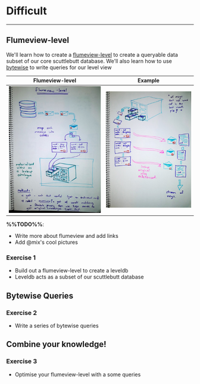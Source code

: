 # Difficult

---

## Flumeview-level
We'll learn how to create a [flumeview-level](http://github.com/flumedb/flumeview-level) to create a queryable data subset of our core scuttlebutt database.
We'll also learn how to use [bytewise](http://npmjs.com/package/bytewise) to write queries for our level view

Flumeview-level | Example
:-----------------------------------:|:-----------------------------------:
![](assets/flumeview-level-1.jpg) | ![](assets/flumeview-level-2.jpg)

**%%TODO%%**:
* Write more about flumeview and add links
* Add @mix's cool pictures

### Exercise 1
* Build out a flumeview-level to create a leveldb
* Leveldb acts as a subset of our scuttlebutt database

## Bytewise Queries

### Exercise 2
* Write a series of bytewise queries

## Combine your knowledge!

### Exercise 3
* Optimise your flumeview-level with a some queries

